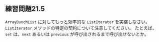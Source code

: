 ## 練習問題21.5

`ArrayBunchList` に対してもっと効率的な `ListIterator` を実装しなさい。
`ListIterator` メソッドの特定の契約について注意してください。
たとえば、`set` は、`next` あるいは `previous` が呼び出されるまで呼び出せないとか。
